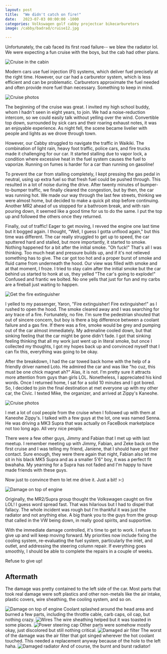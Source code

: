 ```yaml
---
layout: post
title:  "We didn't catch on fire!"
date:   2023-07-03 00:00:00 -1000
categories: Volkswagen golf cabby projectcar bikecarburetors
image: /cabby/badrad/cruise12.jpg

---
```

Unfortunately, the cab faced its first road failure-- we blew the radiator lol. We were expecting a fun cruise with the boys, but the cab had other plans.

![Cruise in the cabin](https://www.sudoyashi.com/assets/img//cabby/badrad/nightcruise.jpg)

Modern cars use fuel injection (FI) systems, which deliver fuel precisely at the right time. However, our car had a carburetor system, which is less efficient and can be problematic. Carburetors approximate the fuel needed and often provide more fuel than necessary. Something to keep in mind.

![Cruise photos](https://www.sudoyashi.com/assets/img/cabby/badrad/cruise3.jpg)

The beginning of the cruise was great. I invited my high school buddy, whom I hadn't seen in eight years, to join. We had a noise-reduction intercom, so we could easily talk without yelling over the wind. Convertible top down, surrounded by sick cars and their roaring exhaust notes, it was an enjoyable experience. As night fell, the scene became livelier with people and lights as we drove through town.

However, our Cabby struggled to navigate the traffic in Waikiki. The combination of light rain, heavy foot traffic, police cars, and fire trucks made it challenging for our car. It started stalling due to vapor lock, a condition where excessive heat in the fuel system causes the fuel to vaporize. Running on fumes is harder for a car than running on gasoline!

To prevent the car from stalling completely, I kept pressing the gas pedal in neutral, using up extra fuel so that fresh fuel could be pushed through. This resulted in a lot of noise during the drive. After twenty minutes of bumper-to-bumper traffic, we finally cleared the congestion, but by then, the car was running hot. We made our way through the last few streets, thinking we were almost home, but decided to make a quick pit stop before continuing. Another MR2 ahead of us stopped for a bathroom break, and with rain pouring down, it seemed like a good time for us to do the same. I put the top up and followed the others once they returned.

Finally, out of traffic! Eager to get moving, I revved the engine one last time but it bogged again. I thought, "Well, I guess I gotta unflood again," but this time was different. The car really struggled to get up to speed, the car sputtered hard and stalled, but more importantly, it started to smoke. Nothing happened for a bit after the initial smoke. "Oh fuck!" That's all I was thinking.  Too much heat and pressure builds up, and if it's not relieved something has to give. The car got too hot and a proper burst of smoke and fluid came from underneath the hood. Our view was filled with smoke and at that moment, I froze. I tried to stay calm after the initial smoke but the car behind us started to honk at us, they yelled "The car's going to explode!" Confused and frantic we bolted. No one yells that just for fun and my carbs are a fireball just waiting to happen.

![Get the fire extinguisher](https://www.sudoyashi.com/assets/img/cabby/badrad/cruise10.jpg)

I yelled to my passenger, Yaron, "Fire extinguisher! Fire extinguisher!" as I rushed to open the hood. The smoke cleared away and I was searching for any trace of a fire. Fortunately, no fire. I'm sure the pedestrian shouted that out of sincere concern, but boy is there a big difference between a coolant failure and a gas fire. If there was a fire, smoke would be grey and pumping out of the car almost immediately. My adrenaline cooled down, but that sinking feeling that the car might be gone didn't fade. I got that sinking feeling thinking that all my work just went up in literal smoke, but once I collected my thoughts, I got my hopes back up and convinced myself that I can fix this, everything was going to be okay.

After the breakdown, I had the car towed back home with the help of a friendly driver named Loto. He admired the car and was like "ho cuz, this must be one chick magnet ah?" Alas, it is not. I'm pretty sure it attracts more attention from guys than girls LOL. Nonetheless, I appreciated his kind words. Once I returned home, I sat for a solid 10 minutes and I got bored. So, I decided to join the final destination at met everyone up with my other car, the Civic. I texted Mike, the organizer, and arrived at Zippy's Kaneohe.

![Cruise photos](https://www.sudoyashi.com/assets/img/cabby/badrad/towtruck.jpg)

I met a lot of cool people from the cruise when I followed up with them at Kaneohe Zippy's. I talked with a few guys at the lot, one was named Senna. He was driving a MK3 Supra that was actually on FaceBook marketplace not too long ago. All very nice people.

There were a few other guys, Jimmy and Fabian that I met up with last meetup. I remember meeting up with Jimmy, Fabian, and Zeke back on the first cruise and I was telling my friend, Janiene, that I should have got their contact. Sure enough, they were there again that night, Fabian also let me sit in his black MK5 Supra and as a smaller 5'6" boy, it was a perfect fit bwahaha. My yearning for a Supra has not faded and I'm happy to have made friends with these guys.

Now just to convince them to let me drive it. Just a bit! >:)

![Damage on top of engine](https://www.sudoyashi.com/assets/img/cabby/badrad/nightcruise2.jpg)

Originally, the  MR2/Supra group thought the Volkswagen caught on fire LOL! I guess word spread fast. That was hilarious but I had to dispel that fallacy. The whole incident was rough but I'm thankful it was just the radiator and not anything else. A big thank you to the guys from the group that called in the VW being down, in really good spirits, and supportive.

With the immediate damage controlled, it's time to get to work. I refuse to give up and will keep moving forward. My priorities now include fixing the cooling system, re-evaluating the fuel system, particularly the inlet, and outlet, and addressing the steering column repair. If everything goes smoothly, I should be able to complete the repairs in a couple of weeks.

Refuse to give up!

## Aftermath

The damage was pretty contained to the left side of the car. Most parts that took real damage were soft plastics and other non-metals like the air intake, plastic covers, wire sheathing, the cooling system, and so on.

![Damage on top of engine](https://www.sudoyashi.com/assets/img/cabby/badrad/damage5.jpg)
Coolant splashed around the head area and burned a few parts, including the throttle cable, carb caps, oil cap, but nothing crazy.
![Wires](https://www.sudoyashi.com/assets/img/cabby/badrad/damage1.jpg)
The wire sheathing helped but it was toasted in some places.
![Power steering cap](https://www.sudoyashi.com/assets/img/cabby/badrad/damage2.jpg)
Other parts were somehow mostly okay, just discolored but still nothing critical.
![Damaged air filter](https://www.sudoyashi.com/assets/img/cabby/badrad/damage3.jpg)
The worst of the damage was the air filter that got singed wherever the hot coolant touched. This needed a replacement anyway because of the hole to the left haha. 
![Damaged radiator](https://www.sudoyashi.com/assets/img/cabby/badrad/damage4.jpg)
And of course, the burnt and burst radiator!